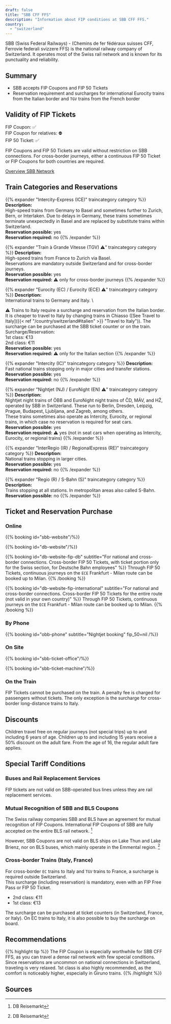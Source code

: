```yaml
---
draft: false
title: "SBB CFF FFS"
description: "Information about FIP conditions at SBB CFF FFS."
country:
  - "switzerland"
---
```


SBB (Swiss Federal Railways) - (Chemins de fer fédéraux suisses CFF, Ferrovie federali svizzere FFS) is the national railway company of Switzerland. It operates most of the Swiss rail network and is known for its punctuality and reliability.

## Summary

- SBB accepts FIP Coupons and FIP 50 Tickets
- Reservation requirement and surcharges for international Eurocity trains from the Italian border and `TGV` trains from the French border

## Validity of FIP Tickets

FIP Coupon: ✅ \
FIP Coupon for relatives: ⛔ \
FIP 50 Ticket: ✅

FIP Coupons and FIP 50 Tickets are valid without restriction on SBB connections. For cross-border journeys, either a continuous FIP 50 Ticket or FIP Coupons for both countries are required.

[Overview SBB Network](https://www.raildeliverygroup.com/files/Publications/services/rst/RST_SBB_Map.pdf)

## Train Categories and Reservations

{{% expander "Intercity-Express (ICE)" traincategory category %}}
**Description:** \
High-speed trains from Germany to Basel and sometimes further to Zurich, Bern, or Interlaken. Due to delays in Germany, these trains sometimes terminate unexpectedly in Basel and are replaced by substitute trains within Switzerland. \
**Reservation possible:** yes \
**Reservation required:** no
{{% /expander %}}

{{% expander "Train à Grande Vitesse (TGV) ⚠️" traincategory category %}}
**Description:** \
High-speed trains from France to Zurich via Basel. \
Reservations are mandatory outside Switzerland and for cross-border journeys. \
**Reservation possible:** yes \
**Reservation required:** ⚠️ only for cross-border journeys
{{% /expander %}}

{{% expander "Eurocity (EC) / Eurocity (ECE) ⚠️" traincategory category %}}
**Description:** \
International trains to Germany and Italy. \

⚠️ Trains to Italy require a surcharge and reservation from the Italian border. It is cheaper to travel to Italy by changing trains in Chiasso ([See Travel to Italy]({{< ref "/country/switzerland#italien" >}} "Travel to Italy")). The surcharge can be purchased at the SBB ticket counter or on the train. \
Surcharge/Reservation: \
1st class: €13 \
2nd class: €11 \
**Reservation possible:** yes \
**Reservation required:** ⚠️ only for the Italian section
{{% /expander %}}

{{% expander "Intercity (IC)" traincategory category %}}
**Description:** \
Fast national trains stopping only in major cities and transfer stations. \
**Reservation possible:** yes \
**Reservation required:** no
{{% /expander %}}

{{% expander "Nightjet (NJ) / EuroNight (EN) ⚠️" traincategory category %}}
**Description:** \
Nightjet night trains of ÖBB and EuroNight night trains of ČD, MÁV, and HŽ, operated by SBB in Switzerland. These run to Berlin, Dresden, Leipzig, Prague, Budapest, Ljubljana, and Zagreb, among others. \
These trains sometimes also operate as Intercity, Eurocity, or regional trains, in which case no reservation is required for seat cars. \
**Reservation possible:** yes \
**Reservation required:** ⚠️ yes (not in seat cars when operating as Intercity, Eurocity, or regional trains)
{{% /expander %}}

{{% expander "InterRegio (IR) / RegionalExpress (RE)" traincategory category %}}
**Description:** \
National trains stopping in larger cities. \
**Reservation possible:** yes \
**Reservation required:** no
{{% /expander %}}

{{% expander "Regio (R) / S-Bahn (S)" traincategory category %}}
**Description:** \
Trains stopping at all stations. In metropolitan areas also called S-Bahn. \
**Reservation possible:** no
{{% /expander %}}

## Ticket and Reservation Purchase

### Online

{{% booking id="sbb-website"/%}}

{{% booking id="db-website"/%}}

{{% booking id="db-website-fip-db"
    subtitle="For national and cross-border connections. Cross-border FIP 50 Tickets, with ticket portion only for the Swiss section, for Deutsche Bahn employees"
%}}
Through FIP 50 Tickets, continuous journeys on the `ECE` Frankfurt - Milan route can be booked up to Milan.
{{% /booking %}}

{{% booking id="db-website-fip-international"
    subtitle="For national and cross-border connections. Cross-border FIP 50 Tickets for the entire route (not valid in your own country)"
%}}
Through FIP 50 Tickets, continuous journeys on the `ECE` Frankfurt - Milan route can be booked up to Milan.
{{% /booking %}}

### By Phone

{{% booking id="obb-phone" subtitle="Nightjet booking" fip_50=nil /%}}

### On Site

{{% booking id="sbb-ticket-office"/%}}

{{% booking id="sbb-ticket-machine"/%}}

### On the Train

FIP Tickets cannot be purchased on the train. A penalty fee is charged for passengers without tickets. The only exception is the surcharge for cross-border long-distance trains to Italy.

## Discounts

Children travel free on regular journeys (not special trips) up to and including 6 years of age. Children up to and including 15 years receive a 50% discount on the adult fare. From the age of 16, the regular adult fare applies.

## Special Tariff Conditions

### Buses and Rail Replacement Services

FIP tickets are not valid on SBB-operated bus lines unless they are rail replacement services.

### Mutual Recognition of SBB and BLS Coupons

The Swiss railway companies SBB and BLS have an agreement for mutual recognition of FIP Coupons. International FIP Coupons of SBB are fully accepted on the entire BLS rail network. [^2]

However, SBB Coupons are not valid on BLS ships on Lake Thun and Lake Brienz, nor on BLS buses, which mainly operate in the Emmental region. [^2]

### Cross-border Trains (Italy, France)

For cross-border `EC` trains to Italy and `TGV` trains to France, a surcharge is required outside Switzerland. \
This surcharge (including reservation) is mandatory, even with an FIP Free Pass or FIP 50 Ticket.
- 2nd class: €11
- 1st class: €13

The surcharge can be purchased at ticket counters (in Switzerland, France, or Italy). On EC trains to Italy, it is also possible to buy the surcharge on board.

## Recommendations

{{% highlight tip %}}
The FIP Coupon is especially worthwhile for SBB CFF FFS, as you can travel a dense rail network with few special conditions. Since reservations are uncommon on national connections in Switzerland, traveling is very relaxed. 1st class is also highly recommended, as the comfort is noticeably higher, especially in Giruno trains.
{{% /highlight %}}

## Sources

[^1]: [Rail Delivery Group](https://www.raildeliverygroup.com/rst/europe-and-fip.html)
[^2]: DB Reisemarkt
